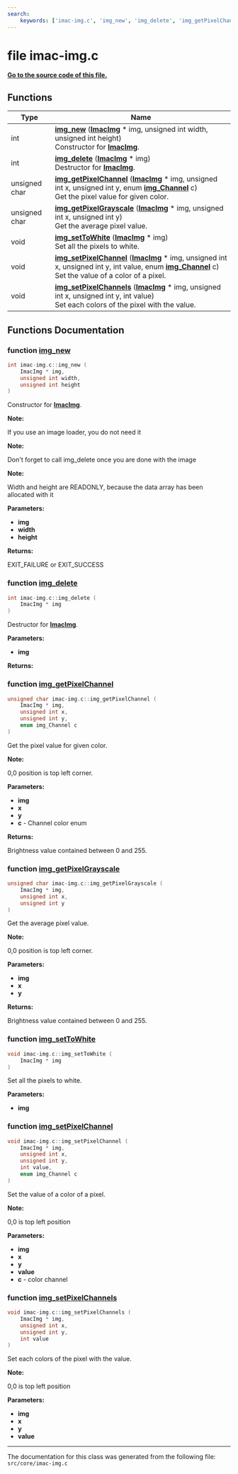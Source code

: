 ```yaml
---
search:
    keywords: ['imac-img.c', 'img_new', 'img_delete', 'img_getPixelChannel', 'img_getPixelGrayscale', 'img_setToWhite', 'img_setPixelChannel', 'img_setPixelChannels']
---
```


# file imac-img.c

**[Go to the source code of this file.](imac-img_8c_source.md)**
## Functions

|Type|Name|
|-----|-----|
|int|[**img\_new**](imac-img_8c.md#1a9d6e9f6384788fbcdace048c7327209f) (**[ImacImg](struct_imac_img.md)** \* img, unsigned int width, unsigned int height) <br>Constructor for **[ImacImg](struct_imac_img.md)**. |
|int|[**img\_delete**](imac-img_8c.md#1aa00c1131cec1fae13895faba2f1f5cac) (**[ImacImg](struct_imac_img.md)** \* img) <br>Destructor for **[ImacImg](struct_imac_img.md)**. |
|unsigned char|[**img\_getPixelChannel**](imac-img_8c.md#1a19bfc01604a78996551a46ee0a3eb9c3) (**[ImacImg](struct_imac_img.md)** \* img, unsigned int x, unsigned int y, enum **[img\_Channel](imac-img_8h.md#1a415ca2e37928df0e87062550612407a1)** c) <br>Get the pixel value for given color. |
|unsigned char|[**img\_getPixelGrayscale**](imac-img_8c.md#1af9fb17f888ac6de641fe82c48ca9bbdb) (**[ImacImg](struct_imac_img.md)** \* img, unsigned int x, unsigned int y) <br>Get the average pixel value. |
|void|[**img\_setToWhite**](imac-img_8c.md#1a8c88589c2eb9c42d7e7916c97f0c20de) (**[ImacImg](struct_imac_img.md)** \* img) <br>Set all the pixels to white. |
|void|[**img\_setPixelChannel**](imac-img_8c.md#1ad25186e851da5eaf7ca0b89456784da2) (**[ImacImg](struct_imac_img.md)** \* img, unsigned int x, unsigned int y, int value, enum **[img\_Channel](imac-img_8h.md#1a415ca2e37928df0e87062550612407a1)** c) <br>Set the value of a color of a pixel. |
|void|[**img\_setPixelChannels**](imac-img_8c.md#1a57bc143e9c97536373429aff37c97291) (**[ImacImg](struct_imac_img.md)** \* img, unsigned int x, unsigned int y, int value) <br>Set each colors of the pixel with the value. |


## Functions Documentation

### function <a id="1a9d6e9f6384788fbcdace048c7327209f" href="#1a9d6e9f6384788fbcdace048c7327209f">img\_new</a>

```cpp
int imac-img.c::img_new (
    ImacImg * img,
    unsigned int width,
    unsigned int height
)
```

Constructor for **[ImacImg](struct_imac_img.md)**. 



**Note:**

If you use an image loader, you do not need it 




**Note:**

Don't forget to call img\_delete once you are done with the image 




**Note:**

Width and height are READONLY, because the data array has been allocated with it




**Parameters:**


* **img** 
* **width** 
* **height** 



**Returns:**

EXIT\_FAILURE or EXIT\_SUCCESS 




### function <a id="1aa00c1131cec1fae13895faba2f1f5cac" href="#1aa00c1131cec1fae13895faba2f1f5cac">img\_delete</a>

```cpp
int imac-img.c::img_delete (
    ImacImg * img
)
```

Destructor for **[ImacImg](struct_imac_img.md)**. 



**Parameters:**


* **img** 



**Returns:**






### function <a id="1a19bfc01604a78996551a46ee0a3eb9c3" href="#1a19bfc01604a78996551a46ee0a3eb9c3">img\_getPixelChannel</a>

```cpp
unsigned char imac-img.c::img_getPixelChannel (
    ImacImg * img,
    unsigned int x,
    unsigned int y,
    enum img_Channel c
)
```

Get the pixel value for given color. 



**Note:**

0,0 position is top left corner.




**Parameters:**


* **img** 
* **x** 
* **y** 
* **c** - Channel color enum 



**Returns:**

Brightness value contained between 0 and 255. 




### function <a id="1af9fb17f888ac6de641fe82c48ca9bbdb" href="#1af9fb17f888ac6de641fe82c48ca9bbdb">img\_getPixelGrayscale</a>

```cpp
unsigned char imac-img.c::img_getPixelGrayscale (
    ImacImg * img,
    unsigned int x,
    unsigned int y
)
```

Get the average pixel value. 



**Note:**

0,0 position is top left corner.




**Parameters:**


* **img** 
* **x** 
* **y** 



**Returns:**

Brightness value contained between 0 and 255. 




### function <a id="1a8c88589c2eb9c42d7e7916c97f0c20de" href="#1a8c88589c2eb9c42d7e7916c97f0c20de">img\_setToWhite</a>

```cpp
void imac-img.c::img_setToWhite (
    ImacImg * img
)
```

Set all the pixels to white. 



**Parameters:**


* **img** 



### function <a id="1ad25186e851da5eaf7ca0b89456784da2" href="#1ad25186e851da5eaf7ca0b89456784da2">img\_setPixelChannel</a>

```cpp
void imac-img.c::img_setPixelChannel (
    ImacImg * img,
    unsigned int x,
    unsigned int y,
    int value,
    enum img_Channel c
)
```

Set the value of a color of a pixel. 



**Note:**

0,0 is top left position




**Parameters:**


* **img** 
* **x** 
* **y** 
* **value** 
* **c** - color channel 



### function <a id="1a57bc143e9c97536373429aff37c97291" href="#1a57bc143e9c97536373429aff37c97291">img\_setPixelChannels</a>

```cpp
void imac-img.c::img_setPixelChannels (
    ImacImg * img,
    unsigned int x,
    unsigned int y,
    int value
)
```

Set each colors of the pixel with the value. 



**Note:**

0,0 is top left position




**Parameters:**


* **img** 
* **x** 
* **y** 
* **value** 





----------------------------------------
The documentation for this class was generated from the following file: `src/core/imac-img.c`
